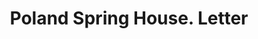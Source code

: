 ---
doi: 10.7916/D8D80PFM
date_other: '1890'
date_other_textual: 1890-1899
form: correspondence
genre:
- Letters (correspondence)
name:
- Poland Spring House
object_in_context_url: https://biggert.cul.columbia.edu/items/view/ave_biggert_00599
subject_hierarchical_geographic:
- South Poland, Maine, United States
subject_name:
- Poland Spring House
title: Poland Spring House. Letter
sort_title: Poland Spring House. Letter
call_number: ave_biggert_00599
coordinates:
- 44.06055555555555,-70.39361111111111
pid: ave_biggert_00599
identifiers: ave_biggert_00599
thumbnail: https://derivativo-3.library.columbia.edu/iiif/2/ldpd:343848/full/!256,256/0/native.jpg
permalink: /biggert/ave_biggert_00599/
layout: iiif-image-page
---